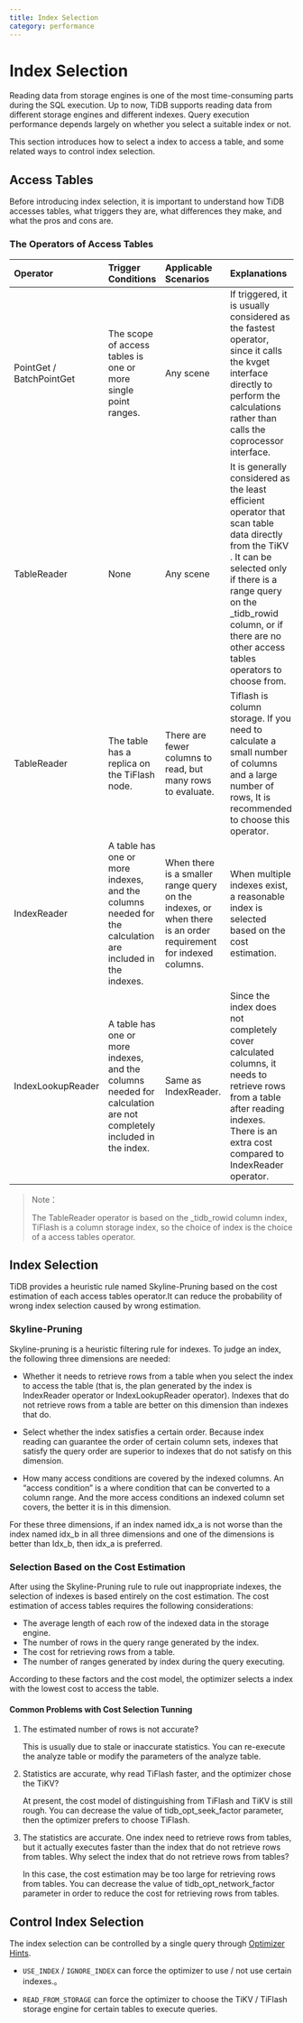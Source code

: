```yaml
---
title: Index Selection
category: performance
---
```


# Index Selection

Reading data from storage engines is one of the most time-consuming parts during the SQL execution. Up to now, TiDB supports reading data from different storage engines and different indexes. Query execution performance depends largely on whether you select a suitable index or not.

This section introduces how to select a index to access a table, and some related ways to control index selection.

## Access Tables

Before introducing index selection, it is important to understand how TiDB accesses tables, what triggers they are, what differences they make, and what the pros and cons are.

### The Operators of Access Tables

| Operator | Trigger Conditions | Applicable Scenarios | Explanations |
| :------- | :------- | :------- | :---- |
| PointGet / BatchPointGet | The scope of access tables is one or more single point ranges. | Any scene | If triggered, it is usually considered as the fastest operator, since it calls the kvget interface directly to perform the calculations rather than calls the coprocessor interface.  |
| TableReader | None | Any scene | It is generally considered as the least efficient operator that scan table data directly from the TiKV . It can be selected only if there is a range query on the _tidb_rowid column, or if there are no other access tables operators to choose from. |
| TableReader | The table has a replica on the TiFlash node. | There are fewer columns to read, but many rows to evaluate.  | Tiflash is column storage. If you need to calculate a small number of columns and a large number of rows, It is recommended to choose this operator. |
| IndexReader | A table has one or more indexes, and the columns needed for the calculation are included in the indexes. | When there is a smaller range query on the indexes, or when there is an order requirement for indexed columns. | When multiple indexes exist, a reasonable index is selected based on the cost estimation. |
| IndexLookupReader | A table has one or more indexes, and the columns needed for calculation are not completely included in the index. | Same as IndexReader. |  Since the index does not completely cover calculated columns, it needs to retrieve rows from a table after reading indexes. There is an extra cost compared to IndexReader operator. |

> Note：
> 
> The TableReader operator is based on the _tidb_rowid column index, TiFlash is a column storage index, so the choice of index is the choice of a access tables operator.

## Index Selection

TiDB provides a heuristic rule named Skyline-Pruning based on the cost estimation of each access tables operator.It can reduce the probability of wrong index selection caused by wrong estimation.

### Skyline-Pruning

Skyline-pruning is a heuristic filtering rule for indexes. To judge an index, the following three dimensions are needed:

- Whether it needs to retrieve rows from a table when you select the index to access the table (that is, the plan generated by the index is IndexReader operator or IndexLookupReader operator). Indexes that do not retrieve rows from a table are better on this dimension than indexes that do.

- Select whether the index satisfies a certain order. Because index reading can guarantee the order of certain column sets, indexes that satisfy the query order are superior to indexes that do not satisfy on this dimension.

- How many access conditions are covered by the indexed columns. An “access condition” is a where condition that can be converted to a column range. And the more access conditions an indexed column set covers, the better it is in this dimension.

For these three dimensions, if an index named idx_a is not worse than the index named idx_b in all three dimensions and one of the dimensions is better than Idx_b, then idx_a is preferred.

### Selection Based on the Cost Estimation

After using the Skyline-Pruning rule to rule out inappropriate indexes, the selection of indexes is based entirely on the cost estimation. The cost estimation of access tables requires the following considerations:

- The average length of each row of the indexed data in the storage engine.
- The number of rows in the query range generated by the index.
- The cost for retrieving rows from a table.
- The number of ranges generated by index during the query executing.

According to these factors and the cost model, the optimizer selects a index with the lowest cost to access the table.

#### Common Problems with Cost Selection Tunning

1. The estimated number of rows is not accurate?

    This is usually due to stale or inaccurate statistics. You can re-execute the analyze table or modify the parameters of the analyze table.

2. Statistics are accurate, why read TiFlash faster, and the optimizer chose the TiKV?

    At present, the cost model of distinguishing from TiFlash and TiKV is still rough. You can decrease the value of tidb_opt_seek_factor parameter, then the optimizer prefers to choose TiFlash.
    
3. The statistics are accurate. One index need to retrieve rows from tables, but it actually executes faster than the index that do not  retrieve rows from tables. Why select the index  that do not  retrieve rows from tables?

    In this case, the cost estimation may be too large for retrieving rows from tables. You can decrease the value of tidb_opt_network_factor parameter in order to reduce the cost for retrieving rows from tables.

## Control Index Selection

The index selection can be controlled by a single query through [Optimizer Hints](/optimizer-hints.md).

- `USE_INDEX` / `IGNORE_INDEX` can force the optimizer to use / not use certain indexes.。

- `READ_FROM_STORAGE` can force the optimizer to choose the  TiKV / TiFlash storage engine for certain tables to execute queries.
